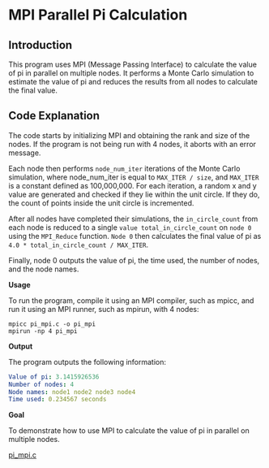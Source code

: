 # MPI Parallel Pi Calculation
<h2>Introduction</h2>
This program uses MPI (Message Passing Interface) to calculate the value of pi in parallel on multiple nodes. It performs a Monte Carlo simulation to estimate the value of pi and reduces the results from all nodes to calculate the final value.

<h2>Code Explanation</h2>
The code starts by initializing MPI and obtaining the rank and size of the nodes. If the program is not being run with 4 nodes, it aborts with an error message.

Each node then performs `node_num_iter` iterations of the Monte Carlo simulation, where node_num_iter is equal to `MAX_ITER / size`, and `MAX_ITER` is a constant defined as 100,000,000. For each iteration, a random x and y value are generated and checked if they lie within the unit circle. If they do, the count of points inside the unit circle is incremented.

After all nodes have completed their simulations, the `in_circle_count` from each node is reduced to a single `value total_in_circle_count` on `node 0` using the `MPI_Reduce` function. `Node 0` then calculates the final value of pi as `4.0 * total_in_circle_count / MAX_ITER`.

Finally, node 0 outputs the value of pi, the time used, the number of nodes, and the node names.

<b>Usage</b>

To run the program, compile it using an MPI compiler, such as mpicc, and run it using an MPI runner, such as mpirun, with 4 nodes:

```console
mpicc pi_mpi.c -o pi_mpi
mpirun -np 4 pi_mpi
```
<b>Output</b>

The program outputs the following information:

``` yaml
Value of pi: 3.1415926536
Number of nodes: 4
Node names: node1 node2 node3 node4
Time used: 0.234567 seconds
```
<b>Goal</b>

To demonstrate how to use MPI to calculate the value of pi in parallel on multiple nodes.

[pi_mpi.c](pi_mpi.c)